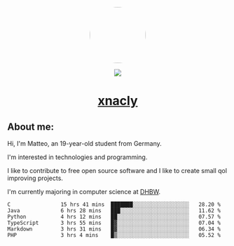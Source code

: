 <p align="center">
  <img style="border-radius: 100px" width="128" height="128" src="https://avatars.githubusercontent.com/u/47723417?v=4"/>
</p>
<p align="center">
  <img src="https://komarev.com/ghpvc/?username=xnacly&&style=flat-square"/>
</p>

<h1 align="center"><a href="https://xnacly.me/"> xnacly</a> </h1>

<h2> About me:</h2>

<p>Hi, I'm Matteo, an 19-year-old student from Germany. </p>
<p>I'm interested in technologies and programming.</p>
<p>I like to contribute to free open source software and I like to create small qol improving projects.</p>
<p>I'm currently majoring in computer science at <a href="https://www.dhbw.de/startseite">DHBW</a>.</p>

<!--START_SECTION:waka-->

```text
C                15 hrs 41 mins  ███████░░░░░░░░░░░░░░░░░░   28.20 %
Java             6 hrs 28 mins   ███░░░░░░░░░░░░░░░░░░░░░░   11.62 %
Python           4 hrs 12 mins   ██░░░░░░░░░░░░░░░░░░░░░░░   07.57 %
TypeScript       3 hrs 55 mins   █▓░░░░░░░░░░░░░░░░░░░░░░░   07.04 %
Markdown         3 hrs 31 mins   █▓░░░░░░░░░░░░░░░░░░░░░░░   06.34 %
PHP              3 hrs 4 mins    █▒░░░░░░░░░░░░░░░░░░░░░░░   05.52 %
```

<!--END_SECTION:waka-->
